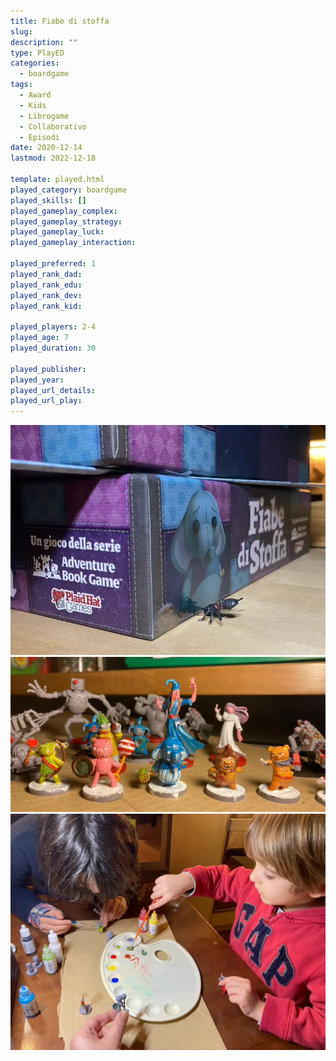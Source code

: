 ```yaml
---
title: Fiabe di stoffa
slug: 
description: ""
type: PlayED
categories:
  - boardgame
tags:
  - Award
  - Kids
  - Librogame
  - Collaborativo
  - Episodi
date: 2020-12-14
lastmod: 2022-12-18

template: played.html
played_category: boardgame
played_skills: []
played_gameplay_complex:
played_gameplay_strategy:
played_gameplay_luck:
played_gameplay_interaction:

played_preferred: 1
played_rank_dad: 
played_rank_edu:
played_rank_dev:
played_rank_kid: 

played_players: 2-4
played_age: 7
played_duration: 30

played_publisher: 
played_year: 
played_url_details: 
played_url_play: 
---
```


![](img/fiabe_di_stoffa.webp)
![](img/fiabe_di_stoffa_miniature.webp)
![](img/fiabe_di_stoffa_pittura.webp)
